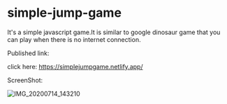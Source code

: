 # simple-jump-game


It's a simple javascript game.It is similar to google dinosaur game that you can play when there is no internet connection.


Published link:

click here: https://simplejumpgame.netlify.app/


ScreenShot:

![IMG_20200714_143210](https://user-images.githubusercontent.com/56401001/87407523-2160e600-c577-11ea-8378-ecb286a1751f.jpg)



